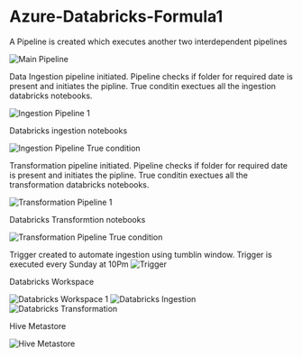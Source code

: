 # Azure-Databricks-Formula1

A Pipeline is created which executes another two interdependent pipelines

![Main Pipeline](https://github.com/atharva49/Azure-Databricks-Formula1/assets/56105570/d3ea5284-92fc-47cb-aadb-111f51b753c6)

Data Ingestion pipeline initiated. Pipeline checks if folder for required date is present and initiates the pipline. True conditin exectues all the ingestion databricks notebooks.

![Ingestion Pipeline 1](https://github.com/atharva49/Azure-Databricks-Formula1/assets/56105570/81216904-0d79-4047-b85b-4b62a7f84525)

Databricks ingestion notebooks

![Ingestion Pipeline True condition](https://github.com/atharva49/Azure-Databricks-Formula1/assets/56105570/5be603ad-a9f7-4398-b639-e9adfa98c04a)

Transformation pipeline initiated. Pipeline checks if folder for required date is present and initiates the pipline. True conditin exectues all the transformation databricks notebooks.

![Transformation Pipeline 1](https://github.com/atharva49/Azure-Databricks-Formula1/assets/56105570/2df54979-62b6-4a63-9d72-2f0a4a0f9bc3)

Databricks Transformtion notebooks

![Transformation Pipeline True condition](https://github.com/atharva49/Azure-Databricks-Formula1/assets/56105570/ccd56717-156a-4605-a3bb-2270fde745f8)

Trigger created to automate ingestion using tumblin window. Trigger is executed every Sunday at 10Pm
![Trigger](https://github.com/atharva49/Azure-Databricks-Formula1/assets/56105570/56649de7-9999-427e-a571-7169c54381f6)

Databricks Workspace

![Databricks Workspace 1](https://github.com/atharva49/Azure-Databricks-Formula1/assets/56105570/bf09b37a-8784-4e6c-b1e3-05a794764f98)
![Databricks Ingestion](https://github.com/atharva49/Azure-Databricks-Formula1/assets/56105570/1dda6ec3-2c4a-4e54-8753-c96bb4433a8f)
![Databricks Transformation](https://github.com/atharva49/Azure-Databricks-Formula1/assets/56105570/45b10b21-f601-4b6d-97af-d13aed2aa410)

Hive Metastore

![Hive Metastore](https://github.com/atharva49/Azure-Databricks-Formula1/assets/56105570/eeab9e81-c69c-4f9e-b17b-1a44ac09b468)
